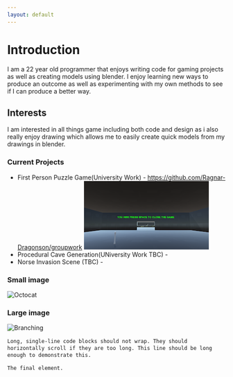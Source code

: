 ```yaml
---
layout: default
---
```


# Introduction

I am a 22 year old programmer that enjoys writing code for gaming projects as well as creating models using blender.
I enjoy learning new ways to produce an outcome as well as experimenting with my own methods to see if I can produce a better way.

## Interests

I am interested in all things game including both code and design as i also really enjoy drawing which allows me to easily create quick models from my drawings in blender.

### Current Projects

*   First Person Puzzle Game(University Work) - https://github.com/Ragnar-Dragonson/groupwork
![Puzzleimage1](https://github.com/Ragnar-Dragonson/Ragnar-Dragonson.github.io/blob/master/Images/Image2.png)
*   Procedural Cave Generation(UNiversity Work TBC) -
*   Norse Invasion Scene (TBC) -

### Small image

![Octocat](https://github.githubassets.com/images/icons/emoji/octocat.png)

### Large image

![Branching](https://guides.github.com/activities/hello-world/branching.png)

```
Long, single-line code blocks should not wrap. They should horizontally scroll if they are too long. This line should be long enough to demonstrate this.
```

```
The final element.
```
